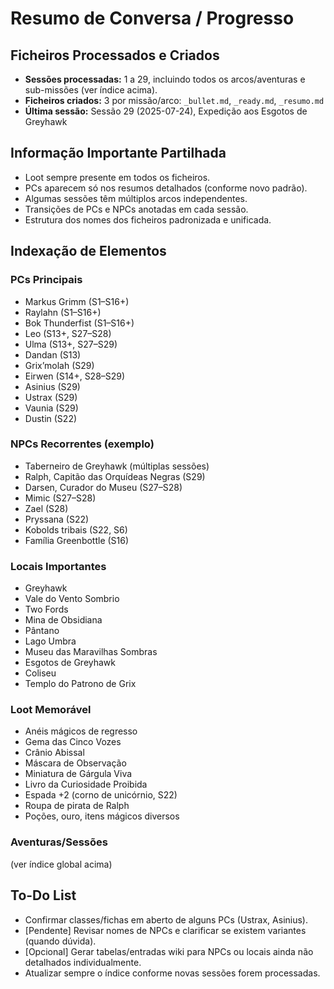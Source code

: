 # Resumo de Conversa / Progresso

## Ficheiros Processados e Criados
- **Sessões processadas:** 1 a 29, incluindo todos os arcos/aventuras e sub-missões (ver índice acima).
- **Ficheiros criados:** 3 por missão/arco: `_bullet.md`, `_ready.md`, `_resumo.md`
- **Última sessão:** Sessão 29 (2025-07-24), Expedição aos Esgotos de Greyhawk

## Informação Importante Partilhada
- Loot sempre presente em todos os ficheiros.
- PCs aparecem só nos resumos detalhados (conforme novo padrão).
- Algumas sessões têm múltiplos arcos independentes.
- Transições de PCs e NPCs anotadas em cada sessão.
- Estrutura dos nomes dos ficheiros padronizada e unificada.

## Indexação de Elementos

### PCs Principais
- Markus Grimm (S1–S16+)
- Raylahn (S1–S16+)
- Bok Thunderfist (S1–S16+)
- Leo (S13+, S27–S28)
- Ulma (S13+, S27–S29)
- Dandan (S13)
- Grix’molah (S29)
- Eirwen (S14+, S28–S29)
- Asinius (S29)
- Ustrax (S29)
- Vaunia (S29)
- Dustin (S22)

### NPCs Recorrentes (exemplo)
- Taberneiro de Greyhawk (múltiplas sessões)
- Ralph, Capitão das Orquídeas Negras (S29)
- Darsen, Curador do Museu (S27–S28)
- Mimic (S27–S28)
- Zael (S28)
- Pryssana (S22)
- Kobolds tribais (S22, S6)
- Família Greenbottle (S16)

### Locais Importantes
- Greyhawk
- Vale do Vento Sombrio
- Two Fords
- Mina de Obsidiana
- Pântano
- Lago Umbra
- Museu das Maravilhas Sombras
- Esgotos de Greyhawk
- Coliseu
- Templo do Patrono de Grix

### Loot Memorável
- Anéis mágicos de regresso
- Gema das Cinco Vozes
- Crânio Abissal
- Máscara de Observação
- Miniatura de Gárgula Viva
- Livro da Curiosidade Proibida
- Espada +2 (corno de unicórnio, S22)
- Roupa de pirata de Ralph
- Poções, ouro, itens mágicos diversos

### Aventuras/Sessões
(ver índice global acima)

## To-Do List
- Confirmar classes/fichas em aberto de alguns PCs (Ustrax, Asinius).
- [Pendente] Revisar nomes de NPCs e clarificar se existem variantes (quando dúvida).
- [Opcional] Gerar tabelas/entradas wiki para NPCs ou locais ainda não detalhados individualmente.
- Atualizar sempre o índice conforme novas sessões forem processadas.
